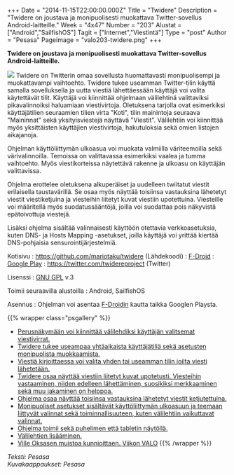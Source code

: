 +++
Date = "2014-11-15T22:00:00.000Z"
Title = "Twidere"
Description = "Twidere on joustava ja monipuolisesti muokattava Twitter-sovellus Android-laitteille."
Week = "4x47"
Number = "203"
Alustat = ["Android","SailfishOS"]
Tagit = ["Internet","Viestintä"]
Type = "post"
Author = "Pesasa"
Pageimage = "valo203-twidere.png"
+++


**Twidere on joustava ja monipuolisesti muokattava Twitter-sovellus
Android-laitteille.**

![ ](/images/valo203-twidere.png "fig:valo203-twidere.png") Twidere on Twitterin
omaa sovellusta huomattavasti monipuolisempi ja muokattavampi
vaihtoehto. Twidere tukee useamman Twitter-tilin käyttä samalla
sovelluksella ja uutta viestiä lähettäessään käyttäjä voi valita
käytettävät tilit. Käyttäjä voi kiinnittää ohjelmaan välilehtinä
valittaviksi pikavalinnoiksi haluamiaan viestivirtoja. Oletuksena
tarjolla ovat esimerkiksi käyttäjätilien seuraamien tilien virta "Koti",
tilin mainintoja seuraava "Maininnat" sekä yksityisviestejä näyttävä
"Viestit". Välilehtiin voi kiinnittää myös yksittäisten käyttäjien
viestivirtoja, hakutuloksia sekä omien listojen aikajanoja.

Ohjelman käyttöliittymän ulkoasua voi muokata valmiilla väriteemoilla
sekä värivalinnoilla. Temoissa on valittavassa esimerkiksi vaalea ja
tumma vaihtoehto. Myös viestikorteissa näytettävä rakenne ja ulkoasu on
käyttäjän valittavissa.

Ohjelma erottelee oletuksena alkuperäiset ja uudelleen twiitatut viestit
erilaisella taustavärillä. Se osaa myös näyttää toisiinsa vastauksina
lähetetyt viestit viestiketjuina ja viesteihin liitetyt kuvat viestiin
upotettuina. Viesteille voi määritellä myös suodatussääntöjä, joilla voi
suodattaa pois näkyvistä epätoivottuja viestejä.

Lisäksi ohjelma sisältää valinnaisesti käyttöön otettavia
verkkoasetuksia, kuten DNS- ja Hosts Mapping -asetukset, joilla käyttäjä
voi yrittää kiertää DNS-pohjaisia sensurointijärjestelmiä.

Kotisivu
:   <https://github.com/mariotaku/twidere> (Lähdekoodi)
:   [F-Droid](https://f-droid.org/repository/browse/?fdid=org.mariotaku.twidere)
:   [Google
    Play](https://play.google.com/store/apps/details?id=org.mariotaku.twidere&hl=en)
:   <https://twitter.com/twidereproject> (Twitter)

Lisenssi
:   [GNU GPL](GNU_GPL) v.3

Toimii seuraavilla alustoilla
:   Android, SailfishOS

Asennus
:   Ohjelman voi asentaa [F-Droidin](F-Droid) kautta taikka
    Googlen Playsta.

{{% wrapper class="psgallery" %}}
-   [Perusnäkymään voi kiinnittää välilehdiksi käyttäjän valitsemat
    viestivirrat.](/images/twidere-1.jpg)
-   [Twidere tukee useampaa yhtäaikaista käyttäjätiliä sekä asetusten
    monipuolista muokkaamista.](/images/twidere-2.jpg)
-   [Viestiä kirjoittaessa voi valita yhden tai useamman tilin joilta
    viesti lähetetään.](/images/twidere-3.jpg)
-   [Twidere osaa näyttää viestiin liitetyt kuvat upotetusti. Viesteihin
    vastaaminen, niiden edelleen lähettäminen, suosikiksi merkkaaminen
    sekä muu jakaminen on helppoa.](/images/twidere-4.jpg)
-   [Ohjelma osaa näyttää toisiinsa vastauksina lähetetyt viestit
    ketjutettuina.](/images/twidere-5.jpg)
-   [Monipuoliset asetukset sisältävät käyttöliittymän ulkoasuun ja
    teemaan liittyvät valinnat sekä toiminnallisuuteen, kuten
    välilehtiin vaikuttavat valinnat.](/images/twidere-6.jpg)
-   [Ohjelma toimii sekä puhelimen että tabletin
    näytöllä.](/images/twidere-7.png)
-   [Välilehtien lisääminen.](/images/twidere-8.png)
-   [Ville Oksasen muistoa kunnioittaen. Viikon
    VALO](/images/twidere-9.png)
{{% /wrapper %}}

*Teksti: Pesasa* <br />
*Kuvakaappaukset: Pesasa*


